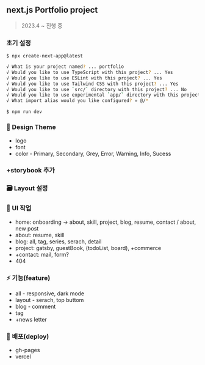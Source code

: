 ## next.js Portfolio project

> 2023.4 ~ 진행 중

### 초기 설정

`$ npx create-next-app@latest`

```bash
√ What is your project named? ... portfolio
√ Would you like to use TypeScript with this project? ... Yes
√ Would you like to use ESLint with this project? ... Yes
√ Would you like to use Tailwind CSS with this project? ... Yes
√ Would you like to use `src/` directory with this project? ... No
√ Would you like to use experimental `app/` directory with this project? ... No
√ What import alias would you like configured? » @/*
```

`$ npm run dev`

### **🎨** Design Theme

- logo
- font
- color - Primary, Secondary, Grey, Error, Warning, Info, Sucess

### +storybook 추가

### **🗃️** Layout 설정

### **📄** UI 작업

- home: onboarding → about, skill, project, blog, resume, contact / about, new post
- about: resume, skill
- blog: all, tag, series, serach, detail
- project: gatsby, guestBook, (todoList, board), +commerce
- +contact: mail, form?
- 404

### ⚡ 기능(feature)

- all - responsive, dark mode
- layout - serach, top buttom
- blog - comment
- tag
- +news letter

### 🚀 배포(deploy)

- gh-pages
- vercel
